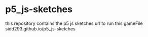 # p5_js-sketches
this repository contains the p5 js sketches
url to run this gameFile sidd293.github.io/p5_js-sketches
